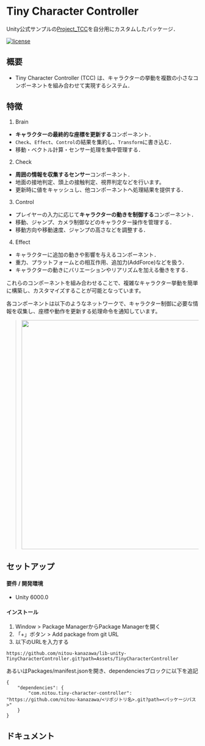 # Tiny Character Controller

Unity公式サンプルの[Project_TCC](https://github.com/unity3d-jp/Project_TCC?tab=readme-ov-file)を自分用にカスタムしたパッケージ．

[![license](https://img.shields.io/badge/LICENSE-MIT-green.svg)](LICENSE)

## 概要

- Tiny Character Controller (TCC) は、キャラクターの挙動を複数の小さなコンポーネントを組み合わせて実現するシステム．


## 特徴

1. Brain
- **キャラクターの最終的な座標を更新する**コンポーネント．
- `Check`、`Effect`、`Control`の結果を集約し、`Transform`に書き込む．
- 移動・ベクトル計算・センサー処理を集中管理する．

2. Check
- **周囲の情報を収集するセンサー**コンポーネント．
- 地面の接地判定、頭上の接触判定、視界判定などを行います。
- 更新時に値をキャッシュし、他コンポーネントへ処理結果を提供する．

3. Control
- プレイヤーの入力に応じて**キャラクターの動きを制御する**コンポーネント．
- 移動、ジャンプ、カメラ制御などのキャラクター操作を管理する．
- 移動方向や移動速度、ジャンプの高さなどを調整する．

4. Effect
- キャラクターに追加の動きや影響を与えるコンポーネント．
- 重力、プラットフォームとの相互作用、追加力(AddForce)などを扱う．
- キャラクターの動きにバリエーションやリアリズムを加える働きをする．

これらのコンポーネントを組み合わせることで、複雑なキャラクター挙動を簡単に構築し、カスタマイズすることが可能となっています。

各コンポーネントは以下のようなネットワークで、キャラクター制御に必要な情報を収集し、座標や動作を更新する処理命令を通知しています。

> <img width=600 src="https://gamemakers.jp/cms/wp-content/uploads/2024/02/99df26f8b79eb80fca049abb780e5122-e1707813799204.jpg">



## セットアップ
#### 要件 / 開発環境
- Unity 6000.0

#### インストール

1. Window > Package ManagerからPackage Managerを開く
2. 「+」ボタン > Add package from git URL
3. 以下のURLを入力する
```
https://github.com/nitou-kanazawa/lib-unity-TinyCharacterController.git?path=Assets/TinyCharacterController
```

あるいはPackages/manifest.jsonを開き、dependenciesブロックに以下を追記
```
{
    "dependencies": {
        "com.nitou.tiny-character-controller": "https://github.com/nitou-kanazawa/<リポジトリ名>.git?path=<パッケージパス>"
    }
}
```


## ドキュメント

